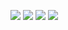 ![](https://raw.githubusercontent.com/aktsasori/github-stats/master/generated/languages.svg#gh-dark-mode-only)
![](https://raw.githubusercontent.com/aktsasori/github-stats/master/generated/languages.svg#gh-light-mode-only)
![](https://raw.githubusercontent.com/aktsasori/github-stats/master/generated/languages.svg#gh-dark-mode-only)
![](https://raw.githubusercontent.com/aktsasori/github-stats/master/generated/languages.svg#gh-light-mode-only)

